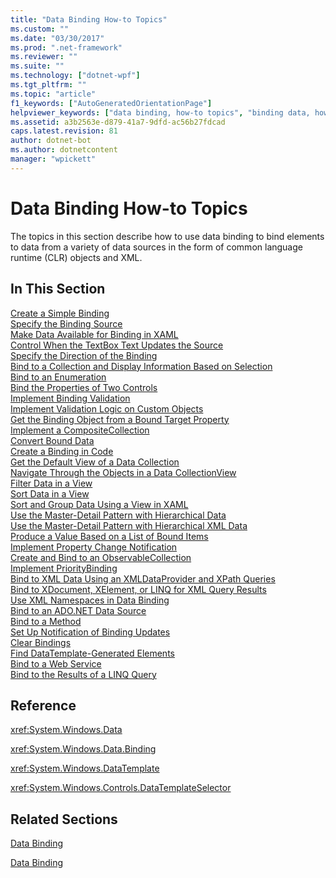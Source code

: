 ```yaml
---
title: "Data Binding How-to Topics"
ms.custom: ""
ms.date: "03/30/2017"
ms.prod: ".net-framework"
ms.reviewer: ""
ms.suite: ""
ms.technology: ["dotnet-wpf"]
ms.tgt_pltfrm: ""
ms.topic: "article"
f1_keywords: ["AutoGeneratedOrientationPage"]
helpviewer_keywords: ["data binding, how-to topics", "binding data, how-to topics"]
ms.assetid: a3b2563e-d879-41a7-9dfd-ac56b27fdcad
caps.latest.revision: 81
author: dotnet-bot
ms.author: dotnetcontent
manager: "wpickett"
---
```

# Data Binding How-to Topics
The topics in this section describe how to use data binding to bind elements to data from a variety of data sources in the form of common language runtime (CLR) objects and XML.  
  
## In This Section  
 [Create a Simple Binding](../../../../docs/framework/wpf/data/how-to-create-a-simple-binding.md)  
 [Specify the Binding Source](../../../../docs/framework/wpf/data/how-to-specify-the-binding-source.md)  
 [Make Data Available for Binding in XAML](../../../../docs/framework/wpf/data/how-to-make-data-available-for-binding-in-xaml.md)  
 [Control When the TextBox Text Updates the Source](../../../../docs/framework/wpf/data/how-to-control-when-the-textbox-text-updates-the-source.md)  
 [Specify the Direction of the Binding](../../../../docs/framework/wpf/data/how-to-specify-the-direction-of-the-binding.md)  
 [Bind to a Collection and Display Information Based on Selection](../../../../docs/framework/wpf/data/how-to-bind-to-a-collection-and-display-information-based-on-selection.md)  
 [Bind to an Enumeration](../../../../docs/framework/wpf/data/how-to-bind-to-an-enumeration.md)  
 [Bind the Properties of Two Controls](../../../../docs/framework/wpf/data/how-to-bind-the-properties-of-two-controls.md)  
 [Implement Binding Validation](../../../../docs/framework/wpf/data/how-to-implement-binding-validation.md)  
 [Implement Validation Logic on Custom Objects](../../../../docs/framework/wpf/data/how-to-implement-validation-logic-on-custom-objects.md)  
 [Get the Binding Object from a Bound Target Property](../../../../docs/framework/wpf/data/how-to-get-the-binding-object-from-a-bound-target-property.md)  
 [Implement a CompositeCollection](../../../../docs/framework/wpf/data/how-to-implement-a-compositecollection.md)  
 [Convert Bound Data](../../../../docs/framework/wpf/data/how-to-convert-bound-data.md)  
 [Create a Binding in Code](../../../../docs/framework/wpf/data/how-to-create-a-binding-in-code.md)  
 [Get the Default View of a Data Collection](../../../../docs/framework/wpf/data/how-to-get-the-default-view-of-a-data-collection.md)  
 [Navigate Through the Objects in a Data CollectionView](../../../../docs/framework/wpf/data/how-to-navigate-through-the-objects-in-a-data-collectionview.md)  
 [Filter Data in a View](../../../../docs/framework/wpf/data/how-to-filter-data-in-a-view.md)  
 [Sort Data in a View](../../../../docs/framework/wpf/data/how-to-sort-data-in-a-view.md)  
 [Sort and Group Data Using a View in XAML](../../../../docs/framework/wpf/data/how-to-sort-and-group-data-using-a-view-in-xaml.md)  
 [Use the Master-Detail Pattern with Hierarchical Data](../../../../docs/framework/wpf/data/how-to-use-the-master-detail-pattern-with-hierarchical-data.md)  
 [Use the Master-Detail Pattern with Hierarchical XML Data](../../../../docs/framework/wpf/data/how-to-use-the-master-detail-pattern-with-hierarchical-xml-data.md)  
 [Produce a Value Based on a List of Bound Items](../../../../docs/framework/wpf/data/how-to-produce-a-value-based-on-a-list-of-bound-items.md)  
 [Implement Property Change Notification](../../../../docs/framework/wpf/data/how-to-implement-property-change-notification.md)  
 [Create and Bind to an ObservableCollection](../../../../docs/framework/wpf/data/how-to-create-and-bind-to-an-observablecollection.md)  
 [Implement PriorityBinding](../../../../docs/framework/wpf/data/how-to-implement-prioritybinding.md)  
 [Bind to XML Data Using an XMLDataProvider and XPath Queries](../../../../docs/framework/wpf/data/how-to-bind-to-xml-data-using-an-xmldataprovider-and-xpath-queries.md)  
 [Bind to XDocument, XElement, or LINQ for XML Query Results](../../../../docs/framework/wpf/data/how-to-bind-to-xdocument-xelement-or-linq-for-xml-query-results.md)  
 [Use XML Namespaces in Data Binding](../../../../docs/framework/wpf/data/how-to-use-xml-namespaces-in-data-binding.md)  
 [Bind to an ADO.NET Data Source](../../../../docs/framework/wpf/data/how-to-bind-to-an-ado-net-data-source.md)  
 [Bind to a Method](../../../../docs/framework/wpf/data/how-to-bind-to-a-method.md)  
 [Set Up Notification of Binding Updates](../../../../docs/framework/wpf/data/how-to-set-up-notification-of-binding-updates.md)  
 [Clear Bindings](../../../../docs/framework/wpf/data/how-to-clear-bindings.md)  
 [Find DataTemplate-Generated Elements](../../../../docs/framework/wpf/data/how-to-find-datatemplate-generated-elements.md)  
 [Bind to a Web Service](../../../../docs/framework/wpf/data/how-to-bind-to-a-web-service.md)  
 [Bind to the Results of a LINQ Query](../../../../docs/framework/wpf/data/how-to-bind-to-the-results-of-a-linq-query.md)  
  
## Reference  
 <xref:System.Windows.Data>  
  
 <xref:System.Windows.Data.Binding>  
  
 <xref:System.Windows.DataTemplate>  
  
 <xref:System.Windows.Controls.DataTemplateSelector>  
  
## Related Sections  
 [Data Binding](../../../../docs/framework/wpf/data/data-binding-wpf.md)  
  
 [Data Binding](../../../../docs/framework/wpf/advanced/optimizing-performance-data-binding.md)
